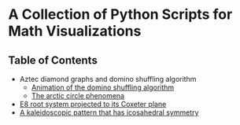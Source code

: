 # A Collection of Python Scripts for Math Visualizations

## Table of Contents

- Aztec diamond graphs and domino shuffling algorithm
  - [Animation of the domino shuffling algorithm](https://github.com/wyfly87/Python_Math_Visualizations/blob/master/Aztec_Diamond_Matplotlib.py)
  - [The arctic circle phenomena](https://github.com/wyfly87/Python_Math_Visualizations/blob/master/Aztec_Diamond_Cairo.py)
- [E8 root system projected to its Coxeter plane](https://github.com/wyfly87/Python_Math_Visualizations/blob/master/E8_Root_System.py)
- [A kaleidoscopic pattern that has icosahedral symmetry](https://github.com/wyfly87/Python_Math_Visualizations/blob/master/Icosa_Symmetry.py)
